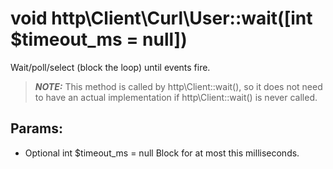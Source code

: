 # void http\Client\Curl\User::wait([int $timeout_ms = null])

Wait/poll/select (block the loop) until events fire.

> ***NOTE:***
> This method is called by http\Client::wait(), so it does not need to have an actual implementation if http\Client::wait() is never called.

## Params:

* Optional int $timeout_ms = null
  Block for at most this milliseconds.
